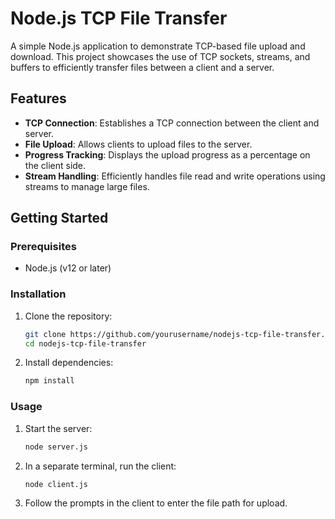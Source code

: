 # Node.js TCP File Transfer

A simple Node.js application to demonstrate TCP-based file upload and download. This project showcases the use of TCP sockets, streams, and buffers to efficiently transfer files between a client and a server.

## Features

- **TCP Connection**: Establishes a TCP connection between the client and server.
- **File Upload**: Allows clients to upload files to the server.
- **Progress Tracking**: Displays the upload progress as a percentage on the client side.
- **Stream Handling**: Efficiently handles file read and write operations using streams to manage large files.

## Getting Started

### Prerequisites

- Node.js (v12 or later)

### Installation

1. Clone the repository:
    ```sh
    git clone https://github.com/yourusername/nodejs-tcp-file-transfer.git
    cd nodejs-tcp-file-transfer
    ```

2. Install dependencies:
    ```sh
    npm install
    ```

### Usage

1. Start the server:
    ```sh
    node server.js
    ```

2. In a separate terminal, run the client:
    ```sh
    node client.js
    ```

3. Follow the prompts in the client to enter the file path for upload.

